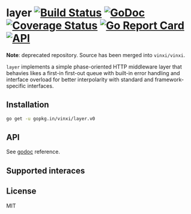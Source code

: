 # layer [![Build Status](https://travis-ci.org/vinxi/layer.png)](https://travis-ci.org/vinxi/layer) [![GoDoc](https://godoc.org/github.com/vinxi/layer?status.svg)](https://godoc.org/github.com/vinxi/layer) [![Coverage Status](https://coveralls.io/repos/github/vinxi/layer/badge.svg?branch=feat%2Finheritance)](https://coveralls.io/github/vinxi/layer?branch=feat%2Finheritance) [![Go Report Card](https://goreportcard.com/badge/github.com/vinxi/layer)](https://goreportcard.com/report/github.com/vinxi/layer) [![API](https://img.shields.io/badge/vinxi-core-green.svg?style=flat)](https://godoc.org/github.com/vinxi/layer) 

**Note**: deprecated repository. Source has been merged into `vinxi/vinxi`.

`layer` implements a simple phase-oriented HTTP middleware layer that behavies likes a first-in first-out queue with built-in error handling and interface overload for better interpolarity with standard and framework-specific interfaces.

## Installation

```bash
go get -u gopkg.in/vinxi/layer.v0
```

## API

See [godoc](https://godoc.org/github.com/vinxi/layer) reference.

## Supported interaces

## License

MIT
